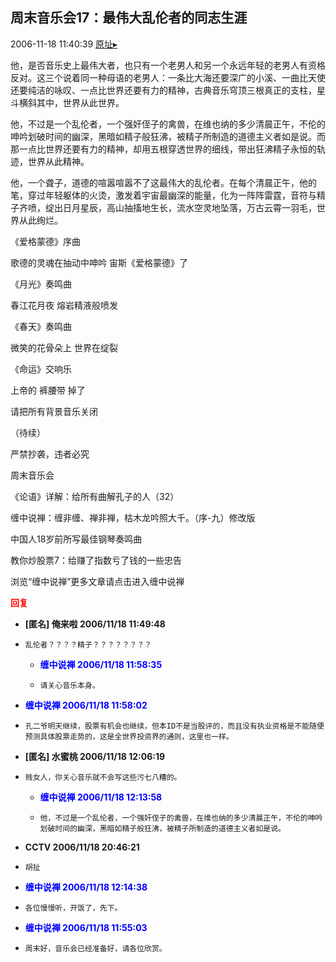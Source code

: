 ## 周末音乐会17：最伟大乱伦者的同志生涯
2006-11-18 11:40:39
[原址▸](http://www.fxgan.com/chan_time/2006_07_12/335.htm)



 



 


 他，是否音乐史上最伟大者，也只有一个老男人和另一个永远年轻的老男人有资格反对。这三个说着同一种母语的老男人：一条比大海还要深广的小溪、一曲比天使还要纯洁的咏叹、一点比世界还要有力的精神，古典音乐穹顶三根真正的支柱，星斗横斜其中，世界从此世界。


 


  他，不过是一个乱伦者，一个强奸侄子的禽兽，在维也纳的多少清晨正午，不伦的呻吟划破时间的幽深，黑暗如精子般狂沸，被精子所制造的道德主义者如是说。而那一点比世界还要有力的精神，却用五根穿透世界的细线，带出狂沸精子永恒的轨迹，世界从此精神。


 


  他，一个聋子，道德的喧嚣喧嚣不了这最伟大的乱伦者。在每个清晨正午，他的笔，穿过年轻躯体的火烫，激发着宇宙最幽深的能量，化为一阵阵雷霆，音符与精子齐喷，绽出日月星辰，高山抽搐地生长，流水空灵地坠落，万古云霄一羽毛，世界从此绚烂。


 


 《爱格蒙德》序曲


 


 歌德的灵魂在抽动中呻吟
   宙斯《爱格蒙德》了


 


 《月光》奏鸣曲


 


 春江花月夜
   熔岩精液般喷发


 


 《春天》奏鸣曲


 


 微笑的花骨朵上
   世界在绽裂


 


 《命运》交响乐


 


 上帝的
   裤腰带
   掉了


 


 


 请把所有背景音乐关闭


 



 
  （待续）
 
 
  
 
 
  严禁抄袭，违者必究
 
 
  
 
 
  周末音乐会
 
 
  
 
 
  《论语》详解：给所有曲解孔子的人（32）
 
 
  
 
 
  缠中说禅：缠非缠、禅非禅，枯木龙吟照大千。（序-九）修改版
 
 
  
 
 
  中国人18岁前所写最佳钢琴奏鸣曲
 
 
  
 
 
  教你炒股票7：给赚了指数亏了钱的一些忠告
 
 
  
 
 
  
   浏览“缠中说禅”更多文章请点击进入缠中说禅
  
 





<font color='red'>**回复**</font>


- **[匿名] 俺来啦  2006/11/18 11:49:48**
- ```
  乱伦者？？？？精子？？？？？？？？ 
  ```
   - **<font color='blue'>缠中说禅 2006/11/18 11:58:35</font>**
   - ```
     请关心音乐本身。
     ```
- **<font color='blue'>缠中说禅 2006/11/18 11:58:02</font>**
- ```
  孔二爷明天继续，股票有机会也继续，但本ID不是当股评的，而且没有执业资格是不能随便预测具体股票走势的，这是全世界投资界的通则，这里也一样。
  ```
- **[匿名] 水蜜桃  2006/11/18 12:06:19**
- ```
  贱女人，你关心音乐就不会写这些污七八糟的。 
  ```
   - **<font color='blue'>缠中说禅 2006/11/18 12:13:58</font>**
   - ```
     他，不过是一个乱伦者，一个强奸侄子的禽兽，在维也纳的多少清晨正午，不伦的呻吟划破时间的幽深，黑暗如精子般狂沸，被精子所制造的道德主义者如是说。
     ```
- **CCTV 2006/11/18 20:46:21**
- ```
  胡扯
  ```
- **<font color='blue'>缠中说禅 2006/11/18 12:14:38</font>**
- ```
  各位慢慢听，开饭了，先下。
  ```
- **<font color='blue'>缠中说禅 2006/11/18 11:55:03</font>**
- ```
  周末好，音乐会已经准备好，请各位欣赏。
  ```
